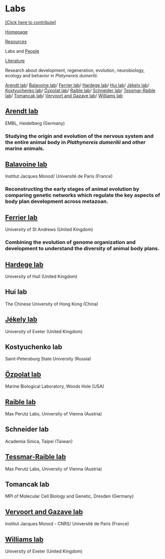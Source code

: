 # Labs

[[Click here to contribute]](https://github.com/platynereis/platynereis.github.io/issues/new)

[Homepage](index.md)

[Resources](resources.md)

Labs and [People](people.md)

[Literature](literature.md)



Research about development, regeneration, evolution, neurobiology, ecology and behavior in *Platynereis dumerilii*.

[Arendt lab](#arendt-lab)/ [Balavoine lab](#balavoine-lab)/ [Ferrier lab](#ferrier-lab)/ [Hardege lab](#hardege-lab)/ [Hui lab](#hui-lab)/ [Jékely lab](#jékely-lab)/ [Kostyuchenko lab](#kostyuchenko-lab)/ [Özpolat lab](#özpolat-lab)/ [Raible lab](#raible-lab)/ [Schneider lab](#schneider-lab)/ [Tessmar-Raible lab](#tessmar-raible-lab)/ [Tomancak lab](#tomancak-lab)/ [Vervoort and Gazave lab](#vervoort-and-gazave-lab)/ [Williams lab](#williams-lab)


## [Arendt lab](https://www.embl.de/research/units/dev_biology/arendt/)
EMBL, Heidelberg (Germany)

### Studying the origin and evolution of the nervous system and the entire animal body in *Plathynereis dumerilii* and other marine animals.


## [Balavoine lab](https://www.ijm.fr/en/103/research-groups/metazoaires.htm)
Institut Jacques Monod/ Université de Paris (France)

### Reconstructing the early stages of animal evolution by comparing genetic networks which regulate the key aspects of body plan development across metazoan.


## [Ferrier lab](https://risweb.st-andrews.ac.uk/portal/en/persons/david-ellard-keith-ferrier(9d113045-bca1-49ef-8315-05b2d8425d14).html)
University of St Andrews (United Kingdom)

### Combining the evolution of genome organization and development to understand the diversity of animal body plans.


## [Hardege lab](https://www.hull.ac.uk/staff-directory/jorg-hardege)
University of Hull (United Kingdom)


## Hui lab
The Chinese University of Hong Kong (China)


## [Jékely lab](https://biosciences.exeter.ac.uk/staff/profile/index.php?web_id=Gaspar_Jekely)
University of Exeter (United Kingdom)


## Kostyuchenko lab
Saint-Petersburg State University (Russia)


## [Özpolat lab](https://www.mbl.edu/bell/current-faculty/duygu-ozpolat/)
Marine Biological Laboratory, Woods Hole (USA)


## [Raible lab](https://www.maxperutzlabs.ac.at/research/research-groups/raible)
Max Perutz Labs, University of Vienna (Austria)


## Schneider lab
Academia Sinica, Taipei (Taiwan)


## [Tessmar-Raible lab](https://www.maxperutzlabs.ac.at/research/research-groups/tessmar)
Max Perutz Labs, University of Vienna (Austria)


## Tomancak lab
MPI of Molecular Cell Biology and Genetic, Dresden (Germany)


## [Vervoort and Gazave lab](https://www.ijm.fr/en/895/research-groups/stem-cells-development-and-evolution.htm)
Institut Jacques Monod - CNRS/ Université de Paris (France)


## [Williams lab](https://biosciences.exeter.ac.uk/staff/profile/index.php?web_id=Elizabeth_Williams)
University of Exeter (United Kingdom)

